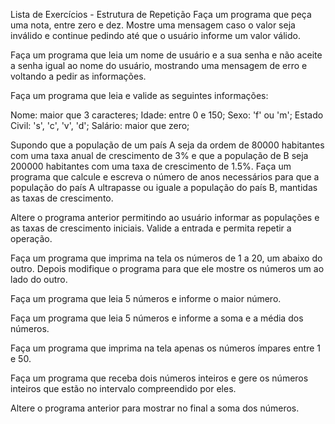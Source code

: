 Lista de Exercícios - Estrutura de Repetição
Faça um programa que peça uma nota, entre zero e dez. Mostre uma mensagem caso o valor seja inválido e continue pedindo até que o usuário informe um valor válido.

Faça um programa que leia um nome de usuário e a sua senha e não aceite a senha igual ao nome do usuário, mostrando uma mensagem de erro e voltando a pedir as informações.

Faça um programa que leia e valide as seguintes informações:

Nome: maior que 3 caracteres;
Idade: entre 0 e 150;
Sexo: 'f' ou 'm';
Estado Civil: 's', 'c', 'v', 'd';
Salário: maior que zero;

Supondo que a população de um país A seja da ordem de 80000 habitantes com uma taxa anual de crescimento de 3% e que a população de B seja 200000 habitantes com uma taxa de crescimento de 1.5%. Faça um programa que calcule e escreva o número de anos necessários para que a população do país A ultrapasse ou iguale a população do país B, mantidas as taxas de crescimento.

Altere o programa anterior permitindo ao usuário informar as populações e as taxas de crescimento iniciais. Valide a entrada e permita repetir a operação.

Faça um programa que imprima na tela os números de 1 a 20, um abaixo do outro. Depois modifique o programa para que ele mostre os números um ao lado do outro.

Faça um programa que leia 5 números e informe o maior número.

Faça um programa que leia 5 números e informe a soma e a média dos números.

Faça um programa que imprima na tela apenas os números ímpares entre 1 e 50.

Faça um programa que receba dois números inteiros e gere os números inteiros que estão no intervalo compreendido por eles.

Altere o programa anterior para mostrar no final a soma dos números.